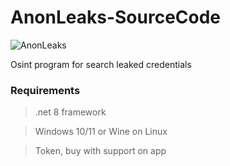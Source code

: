 # AnonLeaks-SourceCode

![AnonLeaks](https://github.com/user-attachments/assets/a9a31b1a-3393-49c8-a679-30d8cdbae1fd)

Osint program for search leaked credentials

### Requirements
> .net 8 framework

> Windows 10/11 or Wine on Linux

> Token, buy with support on app
